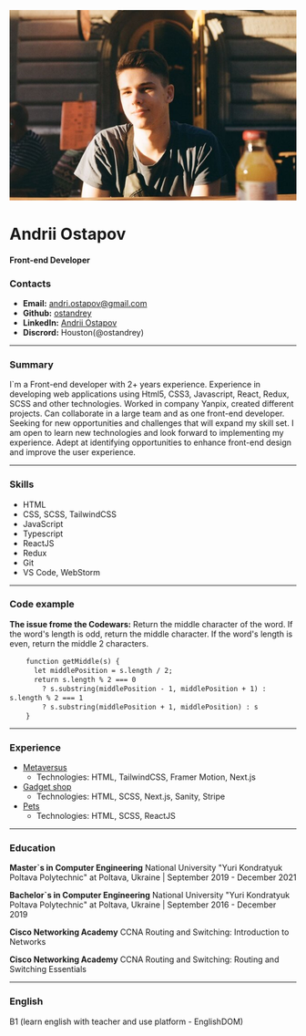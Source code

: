 ![Me!](/assets/me.jpg "Me")

# Andrii Ostapov

#### Front-end Developer

### Contacts

- **Email:** andri.ostapov@gmail.com
- **Github:** [ostandrey](https://github.com/ostandrey)
- **LinkedIn:** [Andrii Ostapov](https://www.linkedin.com/in/andrii-ostapov/)
- **Discrord:** Houston(@ostandrey)

---

### Summary

I`m a Front-end developer with 2+ years experience. Experience in developing web applications using Html5, CSS3, Javascript, React, Redux, SCSS and other technologies. Worked in company Yanpix, created different projects. Can collaborate in a large team and as one front-end developer. Seeking for new opportunities and challenges that will expand my skill set. I am open to learn new technologies and look forward to implementing my experience. Adept at identifying opportunities to enhance front-end design and improve the user experience.

---

### Skills

- HTML
- CSS, SCSS, TailwindCSS
- JavaScript
- Typescript
- ReactJS
- Redux
- Git
- VS Code, WebStorm

---

### Code example

**The issue frome the Codewars:** Return the middle character of the word. If the word's length is odd, return the middle character. If the word's length is even, return the middle 2 characters.

```
    function getMiddle(s) {
      let middlePosition = s.length / 2;
      return s.length % 2 === 0
        ? s.substring(middlePosition - 1, middlePosition + 1) : s.length % 2 === 1
        ? s.substring(middlePosition + 1, middlePosition) : s
    }
```

---

### Experience

- [Metaversus](https://metaversus-two.vercel.app/)
  - Technologies: HTML, TailwindCSS, Framer Motion, Next.js
- [Gadget shop](https://next-ecommerce-sanity-stripe-smoky.vercel.app/)
  - Technologies: HTML, SCSS, Next.js, Sanity, Stripe
- [Pets](https://github.com/ostandrey/react-pets)
  - Technologies: HTML, SCSS, ReactJS

---

### Education

**Master`s in Computer Engineering**
National University "Yuri Kondratyuk Poltava Polytechnic" at Poltava, Ukraine | September 2019 - December 2021

**Bachelor`s in Computer Engineering**
National University "Yuri Kondratyuk Poltava Polytechnic" at Poltava, Ukraine | September 2016 - December 2019

**Cisco Networking Academy**
CCNA Routing and Switching: Introduction to Networks

**Cisco Networking Academy**
CCNA Routing and Switching: Routing and Switching Essentials

---

### English

B1 (learn english with teacher and use platform - EnglishDOM)
